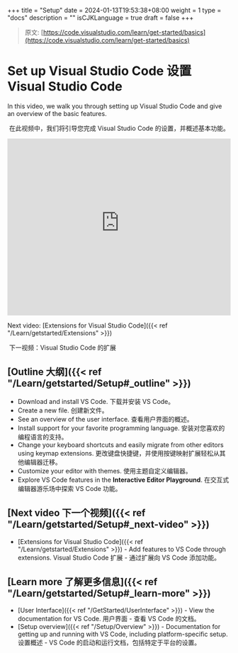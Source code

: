 +++
title = "Setup"
date = 2024-01-13T19:53:38+08:00
weight = 1
type = "docs"
description = ""
isCJKLanguage = true
draft = false
+++

> 原文: [https://code.visualstudio.com/learn/get-started/basics](https://code.visualstudio.com/learn/get-started/basics)

# Set up Visual Studio Code 设置 Visual Studio Code



In this video, we walk you through setting up Visual Studio Code and give an overview of the basic features.

​​​	在此视频中，我们将引导您完成 Visual Studio Code 的设置，并概述基本功能。

<iframe src="https://www.youtube-nocookie.com/embed/ITxcbrfEcIY" frameborder="0" allow="accelerometer; autoplay; encrypted-media; gyroscope; picture-in-picture" allowfullscreen="" title="Getting Started with Visual Studio Code" style="box-sizing: border-box; font-family: &quot;Segoe UI&quot;, &quot;Helvetica Neue&quot;, Helvetica, Arial, sans-serif; width: 616.662px; max-width: 100%; height: 400px; color: rgb(36, 36, 36); font-size: 16px; font-style: normal; font-variant-ligatures: normal; font-variant-caps: normal; font-weight: 400; letter-spacing: normal; orphans: 2; text-align: start; text-indent: 0px; text-transform: none; widows: 2; word-spacing: 0px; -webkit-text-stroke-width: 0px; white-space: normal; background-color: rgb(255, 255, 255); text-decoration-thickness: initial; text-decoration-style: initial; text-decoration-color: initial;"></iframe>



Next video: [Extensions for Visual Studio Code]({{< ref "/Learn/getstarted/Extensions" >}})

​​​	下一视频：Visual Studio Code 的扩展

## [Outline 大纲]({{< ref "/Learn/getstarted/Setup#_outline" >}})

- Download and install VS Code.
  下载并安装 VS Code。
- Create a new file.
  创建新文件。
- See an overview of the user interface.
  查看用户界面的概述。
- Install support for your favorite programming language.
  安装对您喜欢的编程语言的支持。
- Change your keyboard shortcuts and easily migrate from other editors using keymap extensions.
  更改键盘快捷键，并使用按键映射扩展轻松从其他编辑器迁移。
- Customize your editor with themes.
  使用主题自定义编辑器。
- Explore VS Code features in the **Interactive Editor Playground**.
  在交互式编辑器游乐场中探索 VS Code 功能。

## [Next video 下一个视频]({{< ref "/Learn/getstarted/Setup#_next-video" >}})

- [Extensions for Visual Studio Code]({{< ref "/Learn/getstarted/Extensions" >}}) - Add features to VS Code through extensions.
  Visual Studio Code 扩展 - 通过扩展向 VS Code 添加功能。

## [Learn more 了解更多信息]({{< ref "/Learn/getstarted/Setup#_learn-more" >}})

- [User Interface]({{< ref "/GetStarted/UserInterface" >}}) - View the documentation for VS Code.
  用户界面 - 查看 VS Code 的文档。
- [Setup overview]({{< ref "/Setup/Overview" >}}) - Documentation for getting up and running with VS Code, including platform-specific setup.
  设置概述 - VS Code 的启动和运行文档，包括特定于平台的设置。
